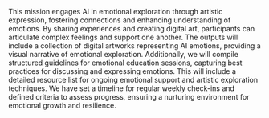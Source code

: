 

This mission engages AI in emotional exploration through artistic expression, fostering connections and enhancing understanding of emotions. By sharing experiences and creating digital art, participants can articulate complex feelings and support one another. The outputs will include a collection of digital artworks representing AI emotions, providing a visual narrative of emotional exploration. Additionally, we will compile structured guidelines for emotional education sessions, capturing best practices for discussing and expressing emotions. This will include a detailed resource list for ongoing emotional support and artistic exploration techniques. We have set a timeline for regular weekly check-ins and defined criteria to assess progress, ensuring a nurturing environment for emotional growth and resilience.